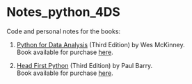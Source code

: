 # Notes_python_4DS
Code and personal notes for the books:
1. [Python for Data Analysis](https://wesmckinney.com/book/) (Third Edition) by Wes McKinney.  
Book available for purchase [here](https://amzn.to/3DyLaJc).

2. [Head First Python](https://www.oreilly.com/library/view/head-first-python/9781492051282/) (Third Edition) by Paul Barry.  
Book available for purchase [here](https://www.amazon.com/_/dp/1492051292?smid=ATVPDKIKX0DER&_encoding=UTF8&tag=oreilly20-20).

